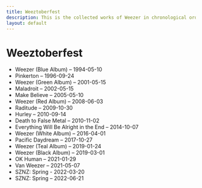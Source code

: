 ```yaml
---
title: Weeztoberfest
description: This is the collected works of Weezer in chronological order.
layout: default
---
```


# Weeztoberfest

- Weezer (Blue Album) – 1994-05-10
- Pinkerton – 1996-09-24
- Weezer (Green Album) – 2001-05-15
- Maladroit – 2002-05-15
- Make Believe – 2005-05-10
- Weezer (Red Album) – 2008-06-03
- Raditude – 2009-10-30
- Hurley – 2010-09-14
- Death to False Metal – 2010-11-02
- Everything Will Be Alright in the End – 2014-10-07
- Weezer (White Album) – 2016-04-01
- Pacific Daydream – 2017-10-27
- Weezer (Teal Album) – 2019-01-24
- Weezer (Black Album) – 2019-03-01
- OK Human – 2021-01-29
- Van Weezer – 2021-05-07
- SZNZ: Spring - 2022-03-20
- SZNZ: Spring – 2022-06-21
